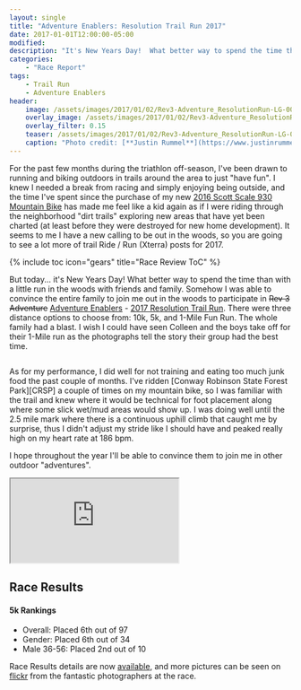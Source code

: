 ```yaml
---
layout: single
title: "Adventure Enablers: Resolution Trail Run 2017"
date: 2017-01-01T12:00:00-05:00
modified:
description: "It's New Years Day!  What better way to spend the time than with a little run in the woods with friends and family"
categories:
    - "Race Report"
tags:
    - Trail Run
    - Adventure Enablers
header:
    image: /assets/images/2017/01/02/Rev3-Adventure_ResolutionRun-LG-00016-Header.jpg             # Twitter
    overlay_image: /assets/images/2017/01/02/Rev3-Adventure_ResolutionRun-LG-00016-Header.jpg     # Article header at 2048x768
    overlay_filter: 0.15
    teaser: /assets/images/2017/01/02/Rev3-Adventure_ResolutionRun-LG-00016-Header-Twitter.jpg    # Shrink image to 575x216
    caption: "Photo credit: [**Justin Rummel**](https://www.justinrummel.com)"
---
```


For the past few months during the triathlon off-season, I've been drawn to running and biking outdoors in trails around the area to just "have fun".  I knew I needed a break from racing and simply enjoying being outside, and the time I've spent since the purchase of my new [2016 Scott Scale 930 Mountain Bike][930] has made me feel like a kid again as if I were riding through the neighborhood "dirt trails" exploring new areas that have yet been charted (at least before they were destroyed for new home development).  It seems to me I have a new calling to be out in the woods, so you are going to see a lot more of trail Ride / Run (Xterra) posts for 2017.

{% include toc icon="gears" title="Race Review ToC" %}

But today... it's New Years Day!  What better way to spend the time than with a little run in the woods with friends and family.  Somehow I was able to convince the entire family to join me out in the woods to participate in ~~Rev 3 Adventure~~ [Adventure Enablers][AE] - [2017 Resolution Trail Run][RR].  There were three distance options to choose from: 10k, 5k, and 1-Mile Fun Run.  The whole family had a blast.  I wish I could have seen Colleen and the boys take off for their 1-Mile run as the photographs tell the story their group had the best time.

<figure class="align-left"><a href="{{ site.url }}/assets/images/2017/01/02/Rev3-Adventure_ResolutionRun-LG-00001.jpg"><img src="{{ site.url }}/assets/images/2017/01/02/Rev3-Adventure_ResolutionRun-SM-00001.jpg" alt="" /></a></figure>As for my performance, I did well for not training and eating too much junk food the past couple of months.  I've ridden [Conway Robinson State Forest Park][CRSP] a couple of times on my mountain bike, so I was familiar with the trail and knew where it would be technical for foot placement along where some slick wet/mud areas would show up.  I was doing well until the 2.5 mile mark where there is a continuous uphill climb that caught me by surprise, thus I didn't adjust my stride like I should have and peaked really high on my heart rate at 186 bpm.

I hope throughout the year I'll be able to convince them to join me in other outdoor "adventures".

<div class="embed-container embed-container-strava">
	<iframe src='https://www.strava.com/activities/817859885/embed/04db389c4915a6cd21cefff9587724595709021c' scrolling='no' webkitAllowFullScreen mozallowfullscreen allowFullScreen></iframe>
</div>


Race Results
---

#### 5k Rankings

- Overall: Placed 6th out of 97
- Gender: Placed 6th out of 34
- Male 36-56: Placed 2nd out of 10

Race Results details are now [available][race_results], and more pictures can be seen on [flickr][72157674908384433] from the fantastic photographers at the race.

<figure class="third">
<a href="{{ site.url }}/assets/images/2017/01/02/Rev3-Adventure_ResolutionRun-LG-00002.jpg"><img src="{{ site.url }}/assets/images/2017/01/02/Rev3-Adventure_ResolutionRun-LG-00002.jpg" alt="" /></a>
<a href="{{ site.url }}/assets/images/2017/01/02/Rev3-Adventure_ResolutionRun-LG-00006.jpg"><img src="{{ site.url }}/assets/images/2017/01/02/Rev3-Adventure_ResolutionRun-LG-00006.jpg" alt="" /></a>
<a href="{{ site.url }}/assets/images/2017/01/02/Rev3-Adventure_ResolutionRun-LG-00007.jpg"><img src="{{ site.url }}/assets/images/2017/01/02/Rev3-Adventure_ResolutionRun-LG-00007.jpg" alt="" /></a>
</figure>

<figure class="third">
<a href="{{ site.url }}/assets/images/2017/01/02/Rev3-Adventure_ResolutionRun-LG-00017.jpg"><img src="{{ site.url }}/assets/images/2017/01/02/Rev3-Adventure_ResolutionRun-LG-00017.jpg" alt="" /></a>
<a href="{{ site.url }}/assets/images/2017/01/02/Rev3-Adventure_ResolutionRun-LG-00021.jpg"><img src="{{ site.url }}/assets/images/2017/01/02/Rev3-Adventure_ResolutionRun-LG-00021.jpg" alt="" /></a>
<a href="{{ site.url }}/assets/images/2017/01/02/Rev3-Adventure_ResolutionRun-LG-00030.jpg"><img src="{{ site.url }}/assets/images/2017/01/02/Rev3-Adventure_ResolutionRun-LG-00030.jpg" alt="" /></a>
</figure>


[930]: https://www.instagram.com/p/BN4mzyGB9uV/
[AE]: http://www.adventureenablers.com/
[RR]: http://www.adventureenablers.com/resolution-run
[CRSP]: http://www.dof.virginia.gov/stateforest/list/conway-robinson.htm
[race_results]: https://runsignup.com/Race/Results/39844/IndividualResult/kJbx?#U8364916
[72157674908384433]: https://www.flickr.com/photos/justinrummel/albums/72157674908384433